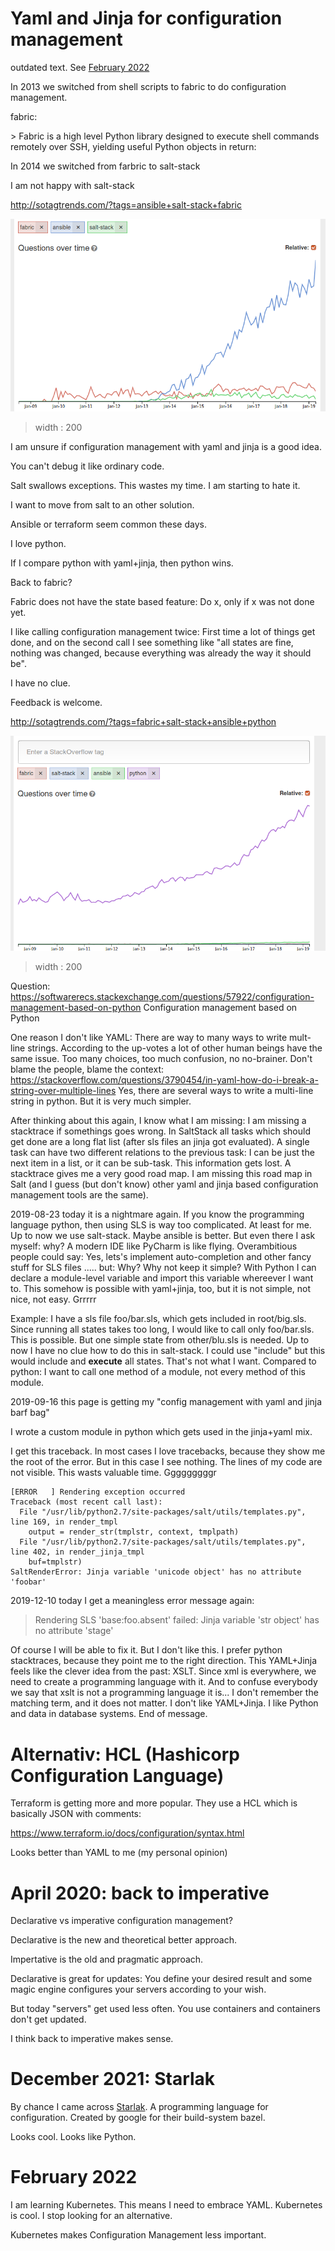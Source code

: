 Yaml and Jinja for configuration management
===========================================

outdated text. See [February 2022](february-2022)

In 2013 we switched from shell scripts to fabric to do configuration
management.

fabric:

\> Fabric is a high level Python library designed to execute shell
commands remotely over SSH, yielding useful Python objects in return:

In 2014 we switched from farbric to salt-stack

I am not happy with salt-stack

http://sotagtrends.com/?tags=ansible+salt-stack+fabric

![image](sotagtrend-fabric-ansible-saltstack.png)

> width
> :   200
>
I am unsure if configuration management with yaml and jinja is a good
idea.

You can't debug it like ordinary code.

Salt swallows exceptions. This wastes my time. I am starting to hate it.

I want to move from salt to an other solution.

Ansible or terraform seem common these days.

I love python.

If I compare python with yaml+jinja, then python wins.

Back to fabric?

Fabric does not have the state based feature: Do x, only if x was not
done yet.

I like calling configuration management twice: First time a lot of
things get done, and on the second call I see something like "all states
are fine, nothing was changed, because everything was already the way it
should be".

I have no clue.

Feedback is welcome.

<http://sotagtrends.com/?tags=fabric+salt-stack+ansible+python>

![image](sotagtrend-fabric-ansible-saltstack-python.png)

> width
> :   200
>
Question:
<https://softwarerecs.stackexchange.com/questions/57922/configuration-management-based-on-python>
Configuration management based on Python

One reason I don't like YAML: There are way to many ways to write
mult-line strings. According to the up-votes a lot of other human beings
have the same issue. Too many choices, too much confusion, no
no-brainer. Don't blame the people, blame the context:
<https://stackoverflow.com/questions/3790454/in-yaml-how-do-i-break-a-string-over-multiple-lines>
Yes, there are several ways to write a multi-line string in python. But
it is very much simpler.

After thinking about this again, I know what I am missing: I am missing
a stacktrace if somethings goes wrong. In SaltStack all tasks which
should get done are a long flat list (after sls files an jinja got
evaluated). A single task can have two different relations to the
previous task: I can be just the next item in a list, or it can be
sub-task. This information gets lost. A stacktrace gives me a very good
road map. I am missing this road map in Salt (and I guess (but don't
know) other yaml and jinja based configuration management tools are the
same).

2019-08-23 today it is a nightmare again. If you know the programming
language python, then using SLS is way too complicated. At least for me.
Up to now we use salt-stack. Maybe ansible is better. But even there I
ask myself: why? A modern IDE like PyCharm is like flying. Overambitious
people could say: Yes, lets's implement auto-completion and other fancy
stuff for SLS files ..... but: Why? Why not keep it simple? With Python
I can declare a module-level variable and import this variable whereever
I want to. This somehow is possible with yaml+jinja, too, but it is not
simple, not nice, not easy. Grrrrr

Example: I have a sls file foo/bar.sls, which gets included in root/big.sls.
Since running all states takes
too long, I would like to call only foo/bar.sls. This is possible. But
one simple state from other/blu.sls is needed. Up to now I have no clue how to do this in salt-stack.
I could use "include" but this would include and **execute** all states. 
That's not what I want. Compared to python: I want to call
one method of a module, not every method of this module.



2019-09-16 this page is getting my "config management with yaml and jinja barf bag"

I wrote a custom module in python which gets used in the jinja+yaml mix.

I get this traceback. In most cases I love tracebacks, because they show me the root of the 
error. But in this case I see nothing. The lines of my code are not visible. This wasts valuable time. Gggggggggr

```
[ERROR   ] Rendering exception occurred
Traceback (most recent call last):
  File "/usr/lib/python2.7/site-packages/salt/utils/templates.py", line 169, in render_tmpl
    output = render_str(tmplstr, context, tmplpath)
  File "/usr/lib/python2.7/site-packages/salt/utils/templates.py", line 402, in render_jinja_tmpl
    buf=tmplstr)
SaltRenderError: Jinja variable 'unicode object' has no attribute 'foobar'
```

2019-12-10 today I get a meaningless error message again:

> Rendering SLS 'base:foo.absent' failed: Jinja variable 'str object' has no attribute 'stage'

Of course I will be able to fix it. But I don't like this. I prefer python stacktraces, because they
point me to the right direction. This YAML+Jinja feels like the clever idea from the past: XSLT. Since xml is everywhere,
we need to create a programming language with it. And to confuse everybody we say that xslt is not a programming language it is... I don't remember the matching term, and it does not matter. I don't like YAML+Jinja. I like Python and data in database systems. End of message.




# Alternativ: HCL (Hashicorp Configuration Language)

Terraform is getting more and more popular. They use a HCL which is basically JSON with comments:

https://www.terraform.io/docs/configuration/syntax.html

Looks better than YAML to me (my personal opinion)

# April 2020: back to imperative

Declarative vs imperative configuration management?

Declarative is the new and theoretical better approach.

Impertative is the old and pragmatic approach.

Declarative is great for updates: You define your desired result and some magic
engine configures your servers according to your wish.

But today "servers" get used less often. You use containers and containers don't get updated.

I think back to imperative makes sense.

# December 2021: Starlak

By chance I came across [Starlak](https://github.com/bazelbuild/starlark). A programming language for configuration. Created by google
for their build-system bazel.

Looks cool. Looks like Python.



# February 2022

I am learning Kubernetes. This means I need to embrace YAML. Kubernetes is cool. I stop looking for an alternative.

Kubernetes makes Configuration Management less important.

